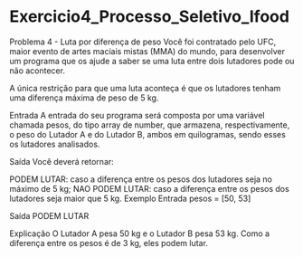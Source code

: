 # Exercicio4_Processo_Seletivo_Ifood

Problema 4 - Luta por diferença de peso
Você foi contratado pelo UFC, maior evento de artes maciais mistas (MMA) do mundo, para desenvolver um programa que os ajude a saber se uma luta entre dois lutadores pode ou não acontecer.

A única restrição para que uma luta aconteça é que os lutadores tenham uma diferença máxima de peso de 5 kg.

Entrada
A entrada do seu programa será composta por uma variável chamada pesos, do tipo array de number, que armazena, respectivamente, o peso do Lutador A e do Lutador B, ambos em quilogramas, sendo esses os lutadores analisados.

Saída
Você deverá retornar:

PODEM LUTAR: caso a diferença entre os pesos dos lutadores seja no máximo de 5 kg;
NAO PODEM LUTAR: caso a diferença entre os pesos dos lutadores seja maior que 5 kg.
Exemplo
Entrada
pesos = [50, 53]

Saída
PODEM LUTAR

Explicação
O Lutador A pesa 50 kg e o Lutador B pesa 53 kg. Como a diferença entre os pesos é de 3 kg, eles podem lutar.

